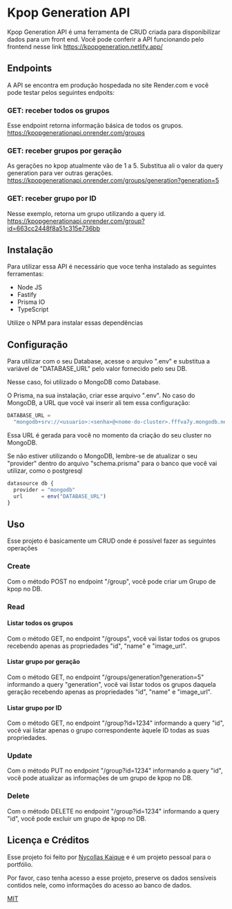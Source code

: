 # Kpop Generation API

Kpop Generation API é uma ferramenta de CRUD criada para disponibilizar dados para um front end. Você pode conferir a API funcionando pelo frontend nesse link <https://kpopgeneration.netlify.app/>

## Endpoints

A API se encontra em produção hospedada no site Render.com e você pode testar pelos seguintes endpoits:

### GET: receber todos os grupos

Esse endpoint retorna informação básica de todos os grupos.
<https://kpopgenerationapi.onrender.com/groups>

### GET: receber grupos por geração

As gerações no kpop atualmente vão de 1 a 5. Substitua ali o valor da query generation para ver outras gerações.
<https://kpopgenerationapi.onrender.com/groups/generation?generation=5>

### GET: receber grupo por ID

Nesse exemplo, retorna um grupo utilizando a query id.
<https://kpopgenerationapi.onrender.com/group?id=663cc2448f8a51c315e736bb>

## Instalação

Para utilizar essa API é necessário que voce tenha instalado as seguintes ferramentas:

- Node JS
- Fastify
- Prisma IO
- TypeScript

Utilize o NPM para instalar essas dependências

## Configuração

Para utilizar com o seu Database, acesse o arquivo ".env" e substitua a variável de "DATABASE_URL" pelo valor fornecido pelo seu DB.

Nesse caso, foi utilizado o MongoDB como Database.

O Prisma, na sua instalação, criar esse arquivo ".env". No caso do MongoDB, a URL que você vai inserir ali tem essa configuração:

```javascript
DATABASE_URL =
  "mongodb+srv://<usuario>:<senha>@<nome-do-cluster>.fffva7y.mongodb.net/<nome-do-cluster>?retryWrites=true&w=majority&appName=<nome-do-app>";
```

Essa URL é gerada para você no momento da criação do seu cluster no MongoDB.

Se não estiver utilizando o MongoDB, lembre-se de atualizar o seu "provider" dentro do arquivo "schema.prisma" para o banco que você vai utilizar, como o postgresql

```javascript
datasource db {
  provider = "mongodb"
  url      = env("DATABASE_URL")
}
```

## Uso

Esse projeto é basicamente um CRUD onde é possível fazer as seguintes operações

### Create

Com o método POST no endpoint "/group", você pode criar um Grupo de kpop no DB.

### Read

#### Listar todos os grupos

Com o método GET, no endpoint "/groups", você vai listar todos os grupos recebendo apenas as propriedades "id", "name" e "image_url".

#### Listar grupo por geração

Com o método GET, no endpoint "/groups/generation?generation=5"
informando a query "generation", você vai listar todos os grupos daquela geração recebendo apenas as propriedades "id", "name" e "image_url".

#### Listar grupo por ID

Com o método GET, no endpoint "/group?id=1234"
informando a query "id", você vai listar apenas o grupo correspondente àquele ID todas as suas propriedades.

### Update

Com o método PUT no endpoint "/group?id=1234" informando a query "id", você pode atualizar as informações de um grupo de kpop no DB.

### Delete

Com o método DELETE no endpoint "/group?id=1234" informando a query "id", você pode excluir um grupo de kpop no DB.

## Licença e Créditos

Esse projeto foi feito por [Nycollas Kaique](https://linkedin.com/in/nycollaskaique) e é um projeto pessoal para o portfólio.

Por favor, caso tenha acesso a esse projeto, preserve os dados sensíveis contidos nele, como informações do acesso ao banco de dados.

[MIT](https://choosealicense.com/licenses/mit/)
